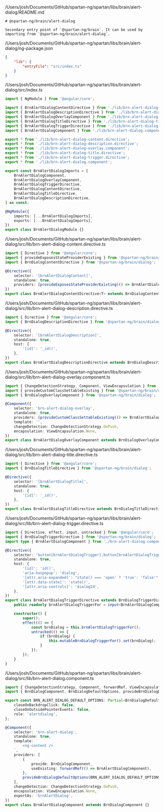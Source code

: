 /Users/josh/Documents/GitHub/spartan-ng/spartan/libs/brain/alert-dialog/README.md
```
# @spartan-ng/brain/alert-dialog

Secondary entry point of `@spartan-ng/brain`. It can be used by importing from `@spartan-ng/brain/alert-dialog`.

```
/Users/josh/Documents/GitHub/spartan-ng/spartan/libs/brain/alert-dialog/ng-package.json
```json
{
	"lib": {
		"entryFile": "src/index.ts"
	}
}

```
/Users/josh/Documents/GitHub/spartan-ng/spartan/libs/brain/alert-dialog/src/index.ts
```typescript
import { NgModule } from '@angular/core';

import { BrnAlertDialogContentDirective } from './lib/brn-alert-dialog-content.directive';
import { BrnAlertDialogDescriptionDirective } from './lib/brn-alert-dialog-description.directive';
import { BrnAlertDialogOverlayComponent } from './lib/brn-alert-dialog-overlay.component';
import { BrnAlertDialogTitleDirective } from './lib/brn-alert-dialog-title.directive';
import { BrnAlertDialogTriggerDirective } from './lib/brn-alert-dialog-trigger.directive';
import { BrnAlertDialogComponent } from './lib/brn-alert-dialog.component';

export * from './lib/brn-alert-dialog-content.directive';
export * from './lib/brn-alert-dialog-description.directive';
export * from './lib/brn-alert-dialog-overlay.component';
export * from './lib/brn-alert-dialog-title.directive';
export * from './lib/brn-alert-dialog-trigger.directive';
export * from './lib/brn-alert-dialog.component';

export const BrnAlertDialogImports = [
	BrnAlertDialogComponent,
	BrnAlertDialogOverlayComponent,
	BrnAlertDialogTriggerDirective,
	BrnAlertDialogContentDirective,
	BrnAlertDialogTitleDirective,
	BrnAlertDialogDescriptionDirective,
] as const;

@NgModule({
	imports: [...BrnAlertDialogImports],
	exports: [...BrnAlertDialogImports],
})
export class BrnAlertDialogModule {}

```
/Users/josh/Documents/GitHub/spartan-ng/spartan/libs/brain/alert-dialog/src/lib/brn-alert-dialog-content.directive.ts
```typescript
import { Directive } from '@angular/core';
import { provideExposesStateProviderExisting } from '@spartan-ng/brain/core';
import { BrnDialogContentDirective } from '@spartan-ng/brain/dialog';

@Directive({
	selector: '[brnAlertDialogContent]',
	standalone: true,
	providers: [provideExposesStateProviderExisting(() => BrnAlertDialogContentDirective)],
})
export class BrnAlertDialogContentDirective<T> extends BrnDialogContentDirective<T> {}

```
/Users/josh/Documents/GitHub/spartan-ng/spartan/libs/brain/alert-dialog/src/lib/brn-alert-dialog-description.directive.ts
```typescript
import { Directive } from '@angular/core';
import { BrnDialogDescriptionDirective } from '@spartan-ng/brain/dialog';

@Directive({
	selector: '[brnAlertDialogDescription]',
	standalone: true,
	host: {
		'[id]': '_id()',
	},
})
export class BrnAlertDialogDescriptionDirective extends BrnDialogDescriptionDirective {}

```
/Users/josh/Documents/GitHub/spartan-ng/spartan/libs/brain/alert-dialog/src/lib/brn-alert-dialog-overlay.component.ts
```typescript
import { ChangeDetectionStrategy, Component, ViewEncapsulation } from '@angular/core';
import { provideCustomClassSettableExisting } from '@spartan-ng/brain/core';
import { BrnDialogOverlayComponent } from '@spartan-ng/brain/dialog';

@Component({
	selector: 'brn-alert-dialog-overlay',
	standalone: true,
	providers: [provideCustomClassSettableExisting(() => BrnAlertDialogOverlayComponent)],
	template: '',
	changeDetection: ChangeDetectionStrategy.OnPush,
	encapsulation: ViewEncapsulation.None,
})
export class BrnAlertDialogOverlayComponent extends BrnDialogOverlayComponent {}

```
/Users/josh/Documents/GitHub/spartan-ng/spartan/libs/brain/alert-dialog/src/lib/brn-alert-dialog-title.directive.ts
```typescript
import { Directive } from '@angular/core';
import { BrnDialogTitleDirective } from '@spartan-ng/brain/dialog';

@Directive({
	selector: '[brnAlertDialogTitle]',
	standalone: true,
	host: {
		'[id]': '_id()',
	},
})
export class BrnAlertDialogTitleDirective extends BrnDialogTitleDirective {}

```
/Users/josh/Documents/GitHub/spartan-ng/spartan/libs/brain/alert-dialog/src/lib/brn-alert-dialog-trigger.directive.ts
```typescript
import { Directive, effect, input, untracked } from '@angular/core';
import { BrnDialogTriggerDirective } from '@spartan-ng/brain/dialog';
import type { BrnAlertDialogComponent } from './brn-alert-dialog.component';

@Directive({
	selector: 'button[brnAlertDialogTrigger],button[brnAlertDialogTriggerFor]',
	standalone: true,
	host: {
		'[id]': 'id()',
		'aria-haspopup': 'dialog',
		'[attr.aria-expanded]': "state() === 'open' ? 'true': 'false'",
		'[attr.data-state]': 'state()',
		'[attr.aria-controls]': 'dialogId',
	},
})
export class BrnAlertDialogTriggerDirective extends BrnDialogTriggerDirective {
	public readonly brnAlertDialogTriggerFor = input<BrnAlertDialogComponent | undefined>();

	constructor() {
		super();
		effect(() => {
			const brnDialog = this.brnAlertDialogTriggerFor();
			untracked(() => {
				if (brnDialog) {
					this.mutableBrnDialogTriggerFor().set(brnDialog);
				}
			});
		});
	}
}

```
/Users/josh/Documents/GitHub/spartan-ng/spartan/libs/brain/alert-dialog/src/lib/brn-alert-dialog.component.ts
```typescript
import { ChangeDetectionStrategy, Component, forwardRef, ViewEncapsulation } from '@angular/core';
import { BrnDialogComponent, BrnDialogDefaultOptions, provideBrnDialogDefaultOptions } from '@spartan-ng/brain/dialog';

export const BRN_ALERT_DIALOG_DEFAULT_OPTIONS: Partial<BrnDialogDefaultOptions> = {
	closeOnBackdropClick: false,
	closeOnOutsidePointerEvents: false,
	role: 'alertdialog',
};

@Component({
	selector: 'brn-alert-dialog',
	standalone: true,
	template: `
		<ng-content />
	`,
	providers: [
		{
			provide: BrnDialogComponent,
			useExisting: forwardRef(() => BrnAlertDialogComponent),
		},
		provideBrnDialogDefaultOptions(BRN_ALERT_DIALOG_DEFAULT_OPTIONS),
	],
	changeDetection: ChangeDetectionStrategy.OnPush,
	encapsulation: ViewEncapsulation.None,
	exportAs: 'brnAlertDialog',
})
export class BrnAlertDialogComponent extends BrnDialogComponent {}

```
